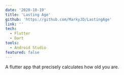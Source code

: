 ```yaml
---
date: '2020-10-19'
title: 'Lasting Age'
github: 'https://github.com/MarkyJD/LastingAge'
link: ''
tech:
  - Flutter
  - Dart
tools:
  - Android Studio
featured: false
---
```


A flutter app that precisely calculates how old you are.
